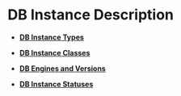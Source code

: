 # DB Instance Description<a name="en-us_topic_0043898110"></a>

-   **[DB Instance Types](db-instance-types.md)**  

-   **[DB Instance Classes](db-instance-classes.md)**  

-   **[DB Engines and Versions](db-engines-and-versions.md)**  

-   **[DB Instance Statuses](db-instance-statuses.md)**  


